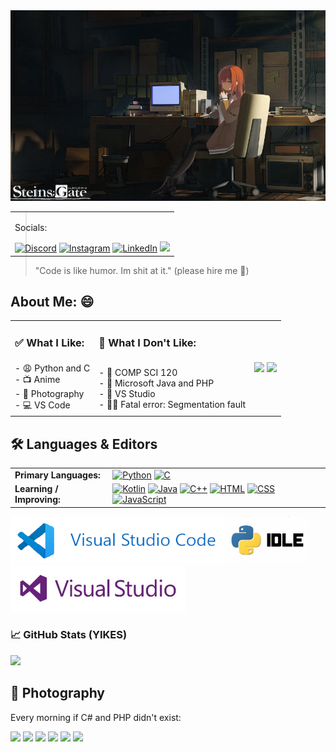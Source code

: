 <img src="kurisu.jpg">
<table align="right" valign="top" border="0" cellspacing="0" cellpadding="0">
  <tr>
    <td ><p>Socials:</p>
      <a href="https://discordapp.com/users/530883376048242698"><img src="https://img.shields.io/badge/Discord-0A66C2?style=flat-square&logo=discord&logoColor=white" alt="Discord"></a>
      <a href="https://www.instagram.com/wilson._.joe/"><img src="https://img.shields.io/badge/Instagram-0A66C2?style=flat-square&logo=instagram&logoColor=white" alt="Instagram"></a>
      <a href="https://www.linkedin.com/in/joseph-wilson-a665332a4/"><img src="https://img.shields.io/badge/LinkedIn-0A66C2?style=flat-square&logo=gitconnected&logoColor=white" alt="LinkedIn"></a>
      <a href="mailto:j0sephw1532@gmail.com?subject=Contact%20from%20GitHub&body=Hello%20Joseph%20Wilson,%0A%0AI%20saw%20your%20GitHub%20profile..."><img src="https://img.shields.io/badge/gmail-0A66C2?style=flat-square&logo=gmail&logoColor=white"></a></td>
      </tr></table>
<blockquote> "Code is like humor. Im shit at it." (please hire me 🥺)</blockquote>
<div align="center">
  
  <h2 align="left"> About Me: 😄</h2>
  
  <table>
    <tr>
      <td><h3>✅ What I Like:</h3></td>
      <td><h3>🚩 What I Don't Like:</h3></td>
      <td rowspan="2">
        <img src="https://media1.tenor.com/m/MArtmCi0hlMAAAAd/computer-science-c-code.gif" width="190">
        <img src="https://media1.tenor.com/m/TDJ0PSIAHREAAAAd/he-was-forced-to-use-php-php.gif" width="190">
      </td>
    </tr>
    <tr>
      <td>
        - 😩 Python and C <br>
        - 📺 Anime <br>
        - 📸 Photography <br>
        - 💻 VS Code <br>
      </td>
      <td>
        - 🏫 COMP SCI 120 <br>
        - 🤢 Microsoft Java and PHP <br>
        - 🤮 VS Studio <br>
        - 🧍‍♂️ Fatal error: Segmentation fault <br>
      </td>
    </tr>
  </table>
</div>


<h2>🛠️ Languages & Editors </h2>
<div display="flex" align="left">
  <table align="centre">
    <tr>
      <td><strong>Primary Languages:</strong></td>
      <td>
        <a href="https://docs.python.org/3/"><img src="https://img.shields.io/badge/Python-3776AB?style=for-the-badge&logo=python&logoColor=white" alt="Python"></a>
        <a href="https://en.cppreference.com/w/c"><img src="https://img.shields.io/badge/C-00599C?style=for-the-badge&logo=c&logoColor=white" alt="C"></a>
      </td>
    </tr>
    <tr>
      <td><strong>Learning / Improving:</strong></td>
      <td>
        <a href="https://kotlinlang.org/"><img src="https://img.shields.io/badge/Kotlin-7F52FF?style=for-the-badge&logo=kotlin&logoColor=white" alt="Kotlin"></a>
        <a href="https://docs.oracle.com/en/java/"><img src="https://img.shields.io/badge/Java-007396?style=for-the-badge&logo=coffeescript&logoColor=white" alt="Java"></a>
        <a href="https://en.cppreference.com/w/cpp"><img src="https://img.shields.io/badge/C%2B%2B-00599C?style=for-the-badge&logo=c%2B%2B&logoColor=white" alt="C++"></a>
        <a href="https://developer.mozilla.org/en-US/docs/Web/HTML"><img src="https://img.shields.io/badge/HTML-E34F26?style=for-the-badge&logo=html5&logoColor=white" alt="HTML"></a>
        <a href="https://developer.mozilla.org/en-US/docs/Web/CSS"><img src="https://img.shields.io/badge/CSS-1979F6?style=for-the-badge&logo=css3&logoColor=white" alt="CSS"></a>
        <a href="https://developer.mozilla.org/en-US/docs/Web/JavaScript"><img src="https://img.shields.io/badge/JavaScript-F7AF1E?style=for-the-badge&logo=javascript&logoColor=white" alt="JavaScript"></a>
      </td>
    </tr>
  </table>
  <a href="https://code.visualstudio.com/"><img src="vsc.png" height="75"></a><a href="https://python.org/"><img src="python_IDLE.jpg" height="75"></a><a href="https://visualstudio.microsoft.com/"><img src="visual_studio.jpg" height="75"></a>


  <h3>📈 GitHub Stats (YIKES)</h3>
  <img src="https://github-readme-stats.vercel.app/api?username=NoobCrewDelux&show_icons=true&theme=radical">
</div>


<h2>📸 Photography</h2> 
<p>Every morning if C# and PHP didn't exist:</p>
<img src="_MG_1398.JPG">
<img src="_MG_1465.JPG">
<img src="_MG_1469.JPG">
<img src="_MG_1169.JPG">
<img src="_MG_1176.JPG">
<img src="_MG_1183.JPG">


